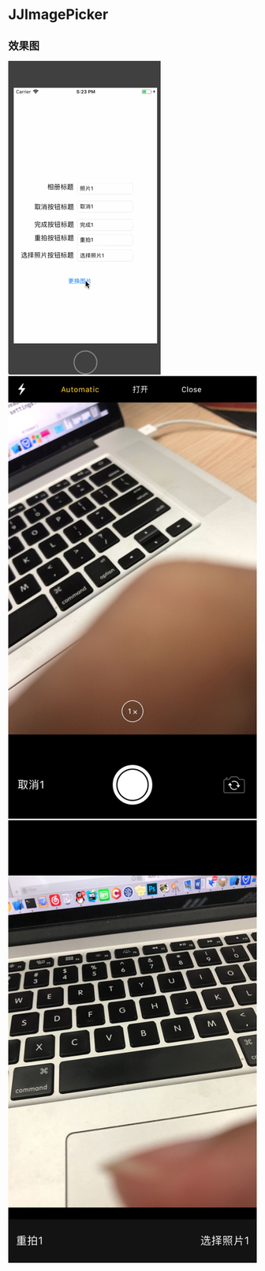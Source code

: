 # JJImagePicker
## 效果图
![image](https://github.com/04zhujunjie/JJImagePicker/blob/master/Screenshot/JJImagePicker.gif)![image](https://github.com/04zhujunjie/JJImagePicker/blob/master/Screenshot/JJImagePicker-11.jpg)![image](https://github.com/04zhujunjie/JJImagePicker/blob/master/Screenshot/JJImagePicker-12.jpg)
